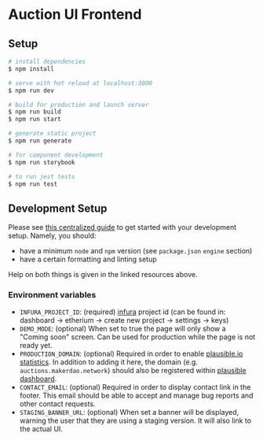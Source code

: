 # Auction UI Frontend

## Setup

```bash
# install dependencies
$ npm install

# serve with hot reload at localhost:3000
$ npm run dev

# build for production and launch server
$ npm run build
$ npm run start

# generate static project
$ npm run generate

# for component development
$ npm run storybook

# to run jest tests
$ npm run test
```

## Development Setup

Please see [this centralized guide](https://github.com/sidestream-tech/guides/blob/main/frontend-development/README.md) to get started with your development setup. Namely, you should:

-   have a minimum `node` and `npm` version (see `package.json` `engine` section)
-   have a certain formatting and linting setup

Help on both things is given in the linked resources above.

### Environment variables

- `INFURA_PROJECT_ID`: (required) [infura](https://infura.io/) project id (can be found in: dashboard -> etherium -> create new project -> settings -> keys)
- `DEMO_MODE`: (optional) When set to true the page will only show a "Coming soon" screen. Can be used for production while the page is not ready yet.
- `PRODUCTION_DOMAIN`: (optional) Required in order to enable [plausible.io statistics](https://github.com/moritzsternemann/vue-plausible#configuration). In addition to adding it here, the domain (e.g. `auctions.makerdao.network`) should also be registered within [plausible dashboard](https://plausible.io/).
- `CONTACT_EMAIL`: (optional) Required in order to display contact link in the footer. This email should be able to accept and manage bug reports and other contact requests.
- `STAGING_BANNER_URL`: (optional) When set a banner will be displayed, warning the user that they are using a staging version. It will also link to the actual UI.
